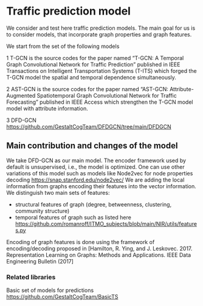 # Traffic prediction model
We consider and test here traffic prediction models.
The main goal for us is to consider models, that incorporate graph properties and graph features.


We start from the set of the following models

1 T-GCN is the source codes for the paper named “T-GCN: A Temporal Graph Convolutional Network for Traffic Prediction” published in IEEE Transactions on Intelligent Transportation Systems (T-ITS) which forged the T-GCN model the spatial and temporal dependence simultaneously.

2 AST-GCN is the source codes for the paper named “AST-GCN: Attribute-Augmented Spatiotemporal Graph Convolutional Network for Traffic Forecasting” published in IEEE Access which strengthen the T-GCN model model with attribute information.

3 DFD-GCN https://github.com/GestaltCogTeam/DFDGCN/tree/main/DFDGCN 

## Main contribution and changes of the model 

We take DFD-GCN as our main model.
The encoder framework used by default is unsupervised, i.e., the model is optimized. 
One can use other variations of this model such as models like Node2vec for node properties decoding https://snap.stanford.edu/node2vec/ 
We are adding the local information from graphs encoding their features into the vector information.
We distinguish two main sets of features:
- structural features of graph (degree, betweenness, clustering, community structure) 
- temporal features of graph such as listed here https://github.com/romanroff/ITMO_subjects/blob/main/NIR/utils/features.py 

Encoding of graph features is done using the framework of encoding/decoding proposed in [Hamilton, R. Ying, and J. Leskovec. 2017. Representation Learning on Graphs: Methods and Applications. IEEE Data Engineering Bulletin (2017]

### Related libraries
Basic set of models for predictions 
https://github.com/GestaltCogTeam/BasicTS 
